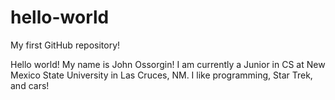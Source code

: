 # hello-world
My first GitHub repository!

Hello world! My name is John Ossorgin! I am currently a Junior in CS at New Mexico State University in Las Cruces, NM.
I like programming, Star Trek, and cars!
